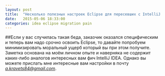 ```yaml
---
layout: post
title:  "Несколько полезных настроек Eclipse для пересевших с IntelliJ IDEA"
date:   2015-05-06 18:33:00
categories: idea eclipse migration pain
---
```

##Если
у вас случилась такая беда, заказчик оказался специфическим и теперь вам надо срочно освоить Eclipse, то давайте попробуем минимизировать моральный ущерб который вы при этом получите. Заметка основана на моём личном опыте и наверняка не содержит каких-либо аналогов интересных вам фич IntelliJ IDEA. Однако вы можете прислать мне интересные вам настройки в почту *a.kravets84@gmail.com*.
